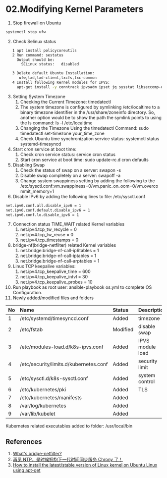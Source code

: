# 02.Modifying Kernel Parameters

1. Stop firewall on Ubuntu
``` bash
systemctl stop ufw
```
2. Check Selinux status
```bash
   1 apt install policycoreutils
   2 Run command: sestatus
     Output should be:
       SELinux status:   disabled

   3 Delete default Ubuntu Installation:
      ufw,lxd,lxd-client,lxcfs,lxc-common
   4 Install following Kernel modules for IPVS:
     apt-get install -y conntrack ipvsadm ipset jq sysstat libseccomp-dev
```
3. Setting System Timezone
    1. Checking the Current Timezone: timedatectl
    2. The system timezone is configured by symlinking /etc/localtime to a binary timezone identifier in the /usr/share/zoneinfo directory. So, another option would be to show the path the symlink points to using the ls command: ls -l /etc/localtime
    3. Changing the Timezone Using the timedatectl Command: sudo timedatectl set-timezone your_time_zone
    4. Check Ubuntu time synchronization service status: systemctl status systemd-timesyncd
4. Start cron service at boot time:
    1. Check cron service status: service cron status
    2. Start cron service at boot time: sudo update-rc.d cron defaults
5. Disabling Swap
    1. Check the status of swap on a server: swapon -s
    2. Disable swap completely on a server: swapoff -a
    3. Change system swappiness setting by adding the following to the /etc/sysctl.conf:vm.swappiness=0/vm.panic_on_oom=0/vm.overcommit_memory=1
6. Disable IPv6 by adding the following lines to file: /etc/sysctl.conf
  ``` bash
  net.ipv6.conf.all.disable_ipv6 = 1
  net.ipv6.conf.default.disable_ipv6 = 1
  net.ipv6.conf.lo.disable_ipv6 = 1
  ```
7. Connection status TIME_WAIT related Kernel variables
    1. net.ipv4.tcp_tw_recycle = 0
    2. net.ipv4.tcp_tw_reuse = 0
    3. net.ipv4.tcp_timestamps = 0
8. bridge-nf(bridge-netfilter) related Kernel variables
    1. net.bridge.bridge-nf-call-ip6tables = 1
    2. net.bridge.bridge-nf-call-iptables = 1
    3. net.bridge.bridge-nf-call-arptables = 1
9. Linux TCP keepalive variables:
    1. net.ipv4.tcp_keepalive_time = 600
    2. net.ipv4.tcp_keepalive_intvl = 30
    3. net.ipv4.tcp_keepalive_probes = 10
10. Run playbook as root user: ansible-playbook os.yml to complete OS Configuration.
11. Newly added/modified files and folders

| No       | Name                              | Status        |Description      |
| :--------| :------------------------         | :-----------  | :-------------  |
| 1        | /etc/systemd/timesyncd.conf       | Added         | timezone        |
| 2        | /etc/fstab                        | Modified      | disable swap    |
| 3        | /etc/modules-load.d/k8s-ipvs.conf | Added         | IPVS module load|
| 4        | /etc/security/limits.d/kubernetes.conf | Added    | security limit  |
| 5        | /etc/sysctl.d/k8s-sysctl.conf     | Added         | system control  |
| 6        | /etc/kubernetes/pki               | Added         | TLS             |
| 7        | /etc/kubernetes/manifests         | Added         |                 |
| 8        | /var/log/kubernetes               | Added         |                 |
| 9        | /var/lib/kubelet                  | Added         |                 |

Kubernetes related executables added to folder: /usr/local/bin

## References
1. [What's bridge-netfilter?](http://ebtables.netfilter.org/documentation/bridge-nf.html)
2. [再见 NTP，是时候拥抱下一代时间同步服务 Chrony 了！](https://mp.weixin.qq.com/s?__biz=MzI3MTI2NzkxMA==&mid=2247489389&idx=1&sn=7e335b1c01bad9d1c16c67c1c2645f8e&chksm=eac53644ddb2bf52a1cb6b2bf97c1daae5965b737e98e625844d9facdc18b76fdcc22f918288&scene=0&xtrack=1&key=3947f79cd4e56fe1d5182f61ef3f1ecd65be23ee7194f472864b0c5541b2dec9683fc16f3580756f95124e05a855eb245055332c06fce2d7abf0fd9dee3801dde66475b1c9f670ff9983ddb5b8fd1a5a&ascene=1&uin=MTgyNzM2NTQxOA%3D%3D&devicetype=Windows+10&version=62070158&lang=zh_CN&pass_ticket=Fin3h%2BkviqHZTAzCKHHbHl832WYCBCDlciyC7fRyOXN5EgVj2Hptks3abGVwb%2FlK)
3. [How to install the latest/stable version of Linux kernel on Ubuntu Linux using apt-get](https://www.cyberciti.biz/faq/installing-latest-stable-mainline-linux-kernel-on-ubuntu-with-apt-get/)
